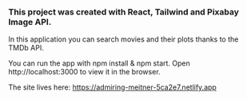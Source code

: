 ### This project was created with React, Tailwind and Pixabay Image API.

In this application you can search movies and their plots thanks to the TMDb API.

You can run the app with npm install & npm start. Open http://localhost:3000 to view it in the browser.

The site lives here: https://admiring-meitner-5ca2e7.netlify.app